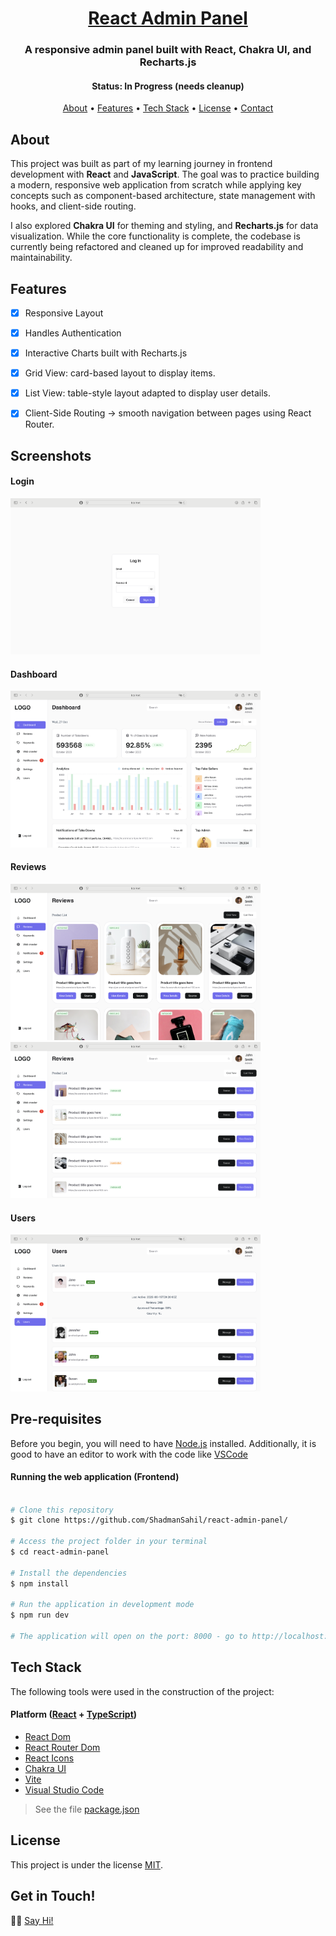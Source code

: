 <h1 align="center">
  <a href="#"> React Admin Panel </a>
</h1>

<h3 align="center">A responsive admin panel built with React, Chakra UI, and Recharts.js</h3>

<h4 align="center"> 
	 Status: In Progress (needs cleanup)
</h4>

<p align="center">
 <a href="#about">About</a> •
 <a href="#features">Features</a> •
 <a href="#tech-stack">Tech Stack</a> •  
 <a href="#license">License</a> •  
 <a href="#get-in-touch">Contact</a>
 
</p>

## About

This project was built as part of my learning journey in frontend development with <strong>React</strong> and <strong>JavaScript</strong>. The goal was to practice building a modern, responsive web application from scratch while applying key concepts such as component-based architecture, state management with hooks, and client-side routing.

I also explored <strong>Chakra UI</strong> for theming and styling, and <strong>Recharts.js</strong> for data visualization. While the core functionality is complete, the codebase is currently being refactored and cleaned up for improved readability and maintainability.



## Features

- [x] Responsive Layout
- [x] Handles Authentication
- [x] Interactive Charts built with Recharts.js
- [x] Grid View: card-based layout to display items.
- [x] List View: table-style layout adapted to display user details.
- [x] Client-Side Routing → smooth navigation between pages using React Router.
      


## Screenshots  

#### Login  
<img src="./screenshots/login.png" alt="Login Page" width="400"/>

#### Dashboard  
<img src="./screenshots/dashboard.png" alt="Dashboard Page" width="400"/>

#### Reviews  
<img src="./screenshots/gridview.png" alt="Reviews Grid Page" width="400"/> <img src="./screenshots/listview.png" alt="Reviews List Page" width="400"/>

#### Users
<img src="./screenshots/users.png" alt="Users Page" width="400"/>



## Pre-requisites

Before you begin, you will need to have <a href="https://nodejs.org/en/">Node.js</a> installed.
Additionally, it is good to have an editor to work with the code like <a href="https://code.visualstudio.com">VSCode</a>

#### Running the web application (Frontend)

```bash

# Clone this repository
$ git clone https://github.com/ShadmanSahil/react-admin-panel/

# Access the project folder in your terminal
$ cd react-admin-panel

# Install the dependencies
$ npm install

# Run the application in development mode
$ npm run dev

# The application will open on the port: 8000 - go to http://localhost:8000

```



## Tech Stack

The following tools were used in the construction of the project:

#### **Platform** ([React](https://reactjs.org/) + [TypeScript](https://www.typescriptlang.org/))

- [React Dom](https://www.npmjs.com/package/react-dom)
- [React Router Dom](https://reactrouter.com)
- [React Icons](https://react-icons.github.io/react-icons/)
- [Chakra UI](https://chakra-ui.com)
- [Vite](https://vite.dev)
- [Visual Studio Code](https://code.visualstudio.com/)

> See the file [package.json](https://github.com/ShadmanSahil/react-admin-panel/package.json)



## License

This project is under the license [MIT](./LICENSE).

## Get in Touch!

👋🏽 [Say Hi!](https://www.linkedin.com/in/evelinsteiger/)


